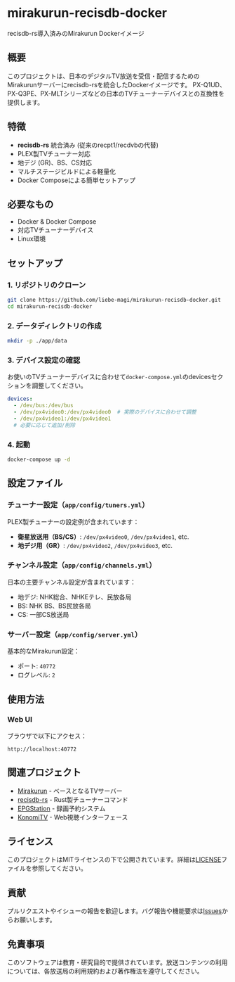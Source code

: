 # mirakurun-recisdb-docker

recisdb-rs導入済みのMirakurun Dockerイメージ

## 概要

このプロジェクトは、日本のデジタルTV放送を受信・配信するためのMirakurunサーバーにrecisdb-rsを統合したDockerイメージです。
PX-Q1UD、PX-Q3PE、PX-MLTシリーズなどの日本のTVチューナーデバイスとの互換性を提供します。

## 特徴

- **recisdb-rs** 統合済み (従来のrecpt1/recdvbの代替)
- PLEX製TVチューナー対応
- 地デジ (GR)、BS、CS対応
- マルチステージビルドによる軽量化
- Docker Composeによる簡単セットアップ

## 必要なもの

- Docker & Docker Compose
- 対応TVチューナーデバイス
- Linux環境

## セットアップ

### 1. リポジトリのクローン

```bash
git clone https://github.com/liebe-magi/mirakurun-recisdb-docker.git
cd mirakurun-recisdb-docker
```

### 2. データディレクトリの作成

```bash
mkdir -p ./app/data
```

### 3. デバイス設定の確認

お使いのTVチューナーデバイスに合わせて`docker-compose.yml`のdevicesセクションを調整してください。

```yaml
devices:
  - /dev/bus:/dev/bus
  - /dev/px4video0:/dev/px4video0  # 実際のデバイスに合わせて調整
  - /dev/px4video1:/dev/px4video1
  # 必要に応じて追加/削除
```

### 4. 起動

```bash
docker-compose up -d
```

## 設定ファイル

### チューナー設定（`app/config/tuners.yml`）

PLEX製チューナーの設定例が含まれています：

- **衛星放送用（BS/CS）**: `/dev/px4video0`, `/dev/px4video1`, etc.
- **地デジ用（GR）**: `/dev/px4video2`, `/dev/px4video3`, etc.

### チャンネル設定（`app/config/channels.yml`）

日本の主要チャンネル設定が含まれています：

- 地デジ: NHK総合、NHKEテレ、民放各局
- BS: NHK BS、BS民放各局
- CS: 一部CS放送局

### サーバー設定（`app/config/server.yml`）

基本的なMirakurun設定：

- ポート: `40772`
- ログレベル: `2`

## 使用方法

### Web UI

ブラウザで以下にアクセス：

```
http://localhost:40772
```

## 関連プロジェクト

- [Mirakurun](https://github.com/Chinachu/Mirakurun) - ベースとなるTVサーバー
- [recisdb-rs](https://github.com/kazuki0824/recisdb-rs) - Rust製チューナーコマンド
- [EPGStation](https://github.com/l3tnun/EPGStation) - 録画予約システム
- [KonomiTV](https://github.com/tsukumijima/KonomiTV) - Web視聴インターフェース

## ライセンス

このプロジェクトはMITライセンスの下で公開されています。詳細は[LICENSE](LICENSE)ファイルを参照してください。

## 貢献

プルリクエストやイシューの報告を歓迎します。バグ報告や機能要求は[Issues](https://github.com/liebe-magi/mirakurun-recisdb-docker/issues)からお願いします。

## 免責事項

このソフトウェアは教育・研究目的で提供されています。放送コンテンツの利用については、各放送局の利用規約および著作権法を遵守してください。
